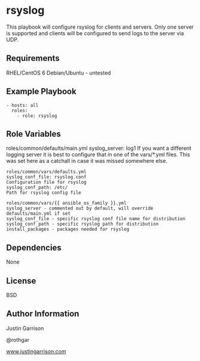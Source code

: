 rsyslog
========

This playbook will configure rsyslog for clients and servers. Only one server is supported and clients will be configured to send logs to the server via UDP.

Requirements
------------

RHEL/CentOS 6
Debian/Ubuntu - untested

Example Playbook
-------------
```
- hosts: all
  roles:
    - role: rsyslog
```

Role Variables
--------------

roles/common/defaults/main.yml
syslog_server: log1
If you want a different logging server it is best to configure that in one of the vars/*.yml files. This was set here as a catchall in case it was missed somewhere else.

```
roles/common/vars/defaults.yml
syslog_conf_file: rsyslog.conf
Configuration file for rsyslog
syslog_conf_path: /etc/
Path for rsyslog config file

roles/common/vars/{{ ansible_os_family }}.yml
syslog_server - commented out by default, will override defaults/main.yml if set
syslog_conf_file - specific rsyslog conf file name for distribution
syslog_conf_path - specific rsyslog path for distribution
install_packages - packages needed for rsyslog
```

Dependencies
------------

None

License
-------

BSD

Author Information
------------------

Justin Garrison

@rothgar

www.justingarrison.com
